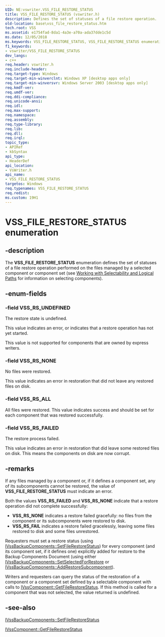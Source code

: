 ```yaml
---
UID: NE:vswriter.VSS_FILE_RESTORE_STATUS
title: VSS_FILE_RESTORE_STATUS (vswriter.h)
description: Defines the set of statuses of a file restore operation.
old-location: base\vss_file_restore_status.htm
tech.root: VSS
ms.assetid: e1754fad-8da1-4a3e-a70a-ada37dde1c5d
ms.date: 12/05/2018
ms.keywords: VSS_FILE_RESTORE_STATUS, VSS_FILE_RESTORE_STATUS enumeration [VSS], VSS_RS_ALL, VSS_RS_FAILED, VSS_RS_NONE, VSS_RS_UNDEFINED, _win32_vss_file_restore_status, base.vss_file_restore_status, enumeration [VSS], vswriter/VSS_FILE_RESTORE_STATUS, vswriter/VSS_RS_ALL, vswriter/VSS_RS_FAILED, vswriter/VSS_RS_NONE, vswriter/VSS_RS_UNDEFINED
f1_keywords:
- vswriter/VSS_FILE_RESTORE_STATUS
dev_langs:
- c++
req.header: vswriter.h
req.include-header: 
req.target-type: Windows
req.target-min-winverclnt: Windows XP [desktop apps only]
req.target-min-winversvr: Windows Server 2003 [desktop apps only]
req.kmdf-ver: 
req.umdf-ver: 
req.ddi-compliance: 
req.unicode-ansi: 
req.idl: 
req.max-support: 
req.namespace: 
req.assembly: 
req.type-library: 
req.lib: 
req.dll: 
req.irql: 
topic_type:
- APIRef
- kbSyntax
api_type:
- HeaderDef
api_location:
- VsWriter.h
api_name:
- VSS_FILE_RESTORE_STATUS
targetos: Windows
req.typenames: VSS_FILE_RESTORE_STATUS
req.redist: 
ms.custom: 19H1
---
```


# VSS_FILE_RESTORE_STATUS enumeration


## -description


The <b>VSS_FILE_RESTORE_STATUS</b> enumeration 
    defines the set of statuses of a file restore operation performed on the files managed by a 
    selected component or component set (see 
    <a href="https://docs.microsoft.com/windows/desktop/VSS/working-with-selectability-and-logical-paths">Working with Selectability and 
    Logical Paths</a> for information on selecting components).


## -enum-fields




### -field VSS_RS_UNDEFINED

The restore state is undefined. 
      

This value indicates an error, or indicates that a restore operation has not yet started.

This value is not supported for components that are owned by express writers.


### -field VSS_RS_NONE

No files were restored. 
      

This value indicates an error in restoration that did not leave any restored files on disk.


### -field VSS_RS_ALL

All files were restored. This value indicates success and should be set for each component that was 
      restored successfully.


### -field VSS_RS_FAILED

The restore process failed. 
      

This value indicates an error in restoration that did leave some restored files on disk. This means the 
       components on disk are now corrupt.


## -remarks



If any files managed by a component or, if it defines a component set, any of its subcomponents cannot be 
    restored, the value of <b>VSS_FILE_RESTORE_STATUS</b> 
    must indicate an error.

Both the values <b>VSS_RS_FAILED</b> and <b>VSS_RS_NONE</b> indicate 
    that a restore operation did not complete successfully:

<ul>
<li><b>VSS_RS_NONE</b> indicates a restore failed gracefully: no files from the component 
      or its subcomponents were restored to disk.</li>
<li><b>VSS_RS_FAIL</b> indicates a restore failed gracelessly, leaving some files restored 
      to disk and some files unrestored.</li>
</ul>
Requesters must set a restore status (using 
    <a href="https://docs.microsoft.com/windows/desktop/api/vsbackup/nf-vsbackup-ivssbackupcomponents-setfilerestorestatus">IVssBackupComponents::SetFileRestoreStatus</a>) 
    for every component (and its component set, if it defines one) explicitly added for restore to the Backup 
    Components Document (using either 
    <a href="https://docs.microsoft.com/windows/desktop/api/vsbackup/nf-vsbackup-ivssbackupcomponents-setselectedforrestore">IVssBackupComponents::SetSelectedForRestore</a> or 
    <a href="https://docs.microsoft.com/windows/desktop/api/vsbackup/nf-vsbackup-ivssbackupcomponents-addrestoresubcomponent">IVssBackupComponents::AddRestoreSubcomponent</a>).

Writers and requesters can query the status of the restoration of a component or a component set defined by a 
    selectable component with calls to 
    <a href="https://docs.microsoft.com/windows/desktop/api/vswriter/nf-vswriter-ivsscomponent-getfilerestorestatus">IVssComponent::GetFileRestoreStatus</a>. If
    this method is called for a component that was not selected, the value returned is undefined.




## -see-also




<a href="https://docs.microsoft.com/windows/desktop/api/vsbackup/nf-vsbackup-ivssbackupcomponents-setfilerestorestatus">IVssBackupComponents::SetFileRestoreStatus</a>



<a href="https://docs.microsoft.com/windows/desktop/api/vswriter/nf-vswriter-ivsscomponent-getfilerestorestatus">IVssComponent::GetFileRestoreStatus</a>
 

 

